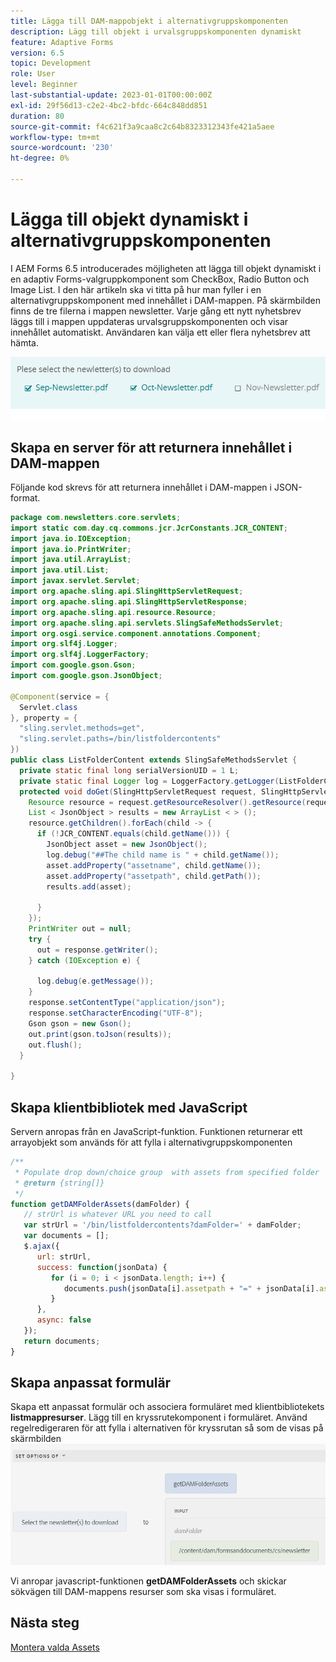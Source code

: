 ```yaml
---
title: Lägga till DAM-mappobjekt i alternativgruppskomponenten
description: Lägg till objekt i urvalsgruppskomponenten dynamiskt
feature: Adaptive Forms
version: 6.5
topic: Development
role: User
level: Beginner
last-substantial-update: 2023-01-01T00:00:00Z
exl-id: 29f56d13-c2e2-4bc2-bfdc-664c848dd851
duration: 80
source-git-commit: f4c621f3a9caa8c2c64b8323312343fe421a5aee
workflow-type: tm+mt
source-wordcount: '230'
ht-degree: 0%

---
```


# Lägga till objekt dynamiskt i alternativgruppskomponenten

I AEM Forms 6.5 introducerades möjligheten att lägga till objekt dynamiskt i en adaptiv Forms-valgruppkomponent som CheckBox, Radio Button och Image List. I den här artikeln ska vi titta på hur man fyller i en alternativgruppskomponent med innehållet i DAM-mappen. På skärmbilden finns de tre filerna i mappen newsletter. Varje gång ett nytt nyhetsbrev läggs till i mappen uppdateras urvalsgruppskomponenten och visar innehållet automatiskt. Användaren kan välja ett eller flera nyhetsbrev att hämta.

![Regelredigeraren](assets/newsletters-download.png)

## Skapa en server för att returnera innehållet i DAM-mappen

Följande kod skrevs för att returnera innehållet i DAM-mappen i JSON-format.

```java
package com.newsletters.core.servlets;
import static com.day.cq.commons.jcr.JcrConstants.JCR_CONTENT;
import java.io.IOException;
import java.io.PrintWriter;
import java.util.ArrayList;
import java.util.List;
import javax.servlet.Servlet;
import org.apache.sling.api.SlingHttpServletRequest;
import org.apache.sling.api.SlingHttpServletResponse;
import org.apache.sling.api.resource.Resource;
import org.apache.sling.api.servlets.SlingSafeMethodsServlet;
import org.osgi.service.component.annotations.Component;
import org.slf4j.Logger;
import org.slf4j.LoggerFactory;
import com.google.gson.Gson;
import com.google.gson.JsonObject;

@Component(service = {
  Servlet.class
}, property = {
  "sling.servlet.methods=get",
  "sling.servlet.paths=/bin/listfoldercontents"
})
public class ListFolderContent extends SlingSafeMethodsServlet {
  private static final long serialVersionUID = 1 L;
  private static final Logger log = LoggerFactory.getLogger(ListFolderContent.class);
  protected void doGet(SlingHttpServletRequest request, SlingHttpServletResponse response) {
    Resource resource = request.getResourceResolver().getResource(request.getParameter("damFolder"));
    List < JsonObject > results = new ArrayList < > ();
    resource.getChildren().forEach(child -> {
      if (!JCR_CONTENT.equals(child.getName())) {
        JsonObject asset = new JsonObject();
        log.debug("##The child name is " + child.getName());
        asset.addProperty("assetname", child.getName());
        asset.addProperty("assetpath", child.getPath());
        results.add(asset);

      }
    });
    PrintWriter out = null;
    try {
      out = response.getWriter();
    } catch (IOException e) {

      log.debug(e.getMessage());
    }
    response.setContentType("application/json");
    response.setCharacterEncoding("UTF-8");
    Gson gson = new Gson();
    out.print(gson.toJson(results));
    out.flush();
  }

}
```

## Skapa klientbibliotek med JavaScript

Servern anropas från en JavaScript-funktion. Funktionen returnerar ett arrayobjekt som används för att fylla i alternativgruppskomponenten

```javascript
/**
 * Populate drop down/choice group  with assets from specified folder
 * @return {string[]} 
 */
function getDAMFolderAssets(damFolder) {
   // strUrl is whatever URL you need to call
   var strUrl = '/bin/listfoldercontents?damFolder=' + damFolder;
   var documents = [];
   $.ajax({
      url: strUrl,
      success: function(jsonData) {
         for (i = 0; i < jsonData.length; i++) {
            documents.push(jsonData[i].assetpath + "=" + jsonData[i].assetname);
         }
      },
      async: false
   });
   return documents;
}
```

## Skapa anpassat formulär

Skapa ett anpassat formulär och associera formuläret med klientbibliotekets **listmappresurser**. Lägg till en kryssrutekomponent i formuläret. Använd regelredigeraren för att fylla i alternativen för kryssrutan så som de visas på skärmbilden
![set-options](assets/set-options-newsletter.png)

Vi anropar javascript-funktionen **getDAMFolderAssets** och skickar sökvägen till DAM-mappens resurser som ska visas i formuläret.

## Nästa steg

[Montera valda Assets](./assemble-selected-newsletters.md)
